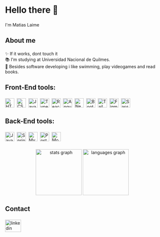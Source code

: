 <h1 align="left">Hello there 👋</h1>

###

<p align="left">I'm Matias Laime</p>

###

<h2 align="left">About me</h2>

###

<p align="left">✨ If it works, dont touch it<br>📚 I'm studying at Universidad Nacional de Quilmes. <br>🎲 Besides software developing i like swimming, play videogames and read books.</p>

###

<h2 align="left">Front-End tools:</h2>

###

<img src="https://cdn.jsdelivr.net/gh/devicons/devicon/icons/html5/html5-original.svg" height="30" alt="HTML5" /> 
<img src="https://cdn.jsdelivr.net/gh/devicons/devicon/icons/css3/css3-original.svg" height="30" alt="CSS3" /> 
<img src="https://cdn.jsdelivr.net/gh/devicons/devicon/icons/javascript/javascript-original.svg" height="30" alt="JavaScript" /> 
<img src="https://cdn.jsdelivr.net/gh/devicons/devicon/icons/typescript/typescript-original.svg" height="30" alt="TypeScript" /> 
<img src="https://cdn.jsdelivr.net/gh/devicons/devicon/icons/react/react-original.svg" height="30" alt="React" /> 
<img src="https://cdn.jsdelivr.net/gh/devicons/devicon/icons/angularjs/angularjs-original.svg" height="30" alt="AngularJS" /> 
<img src="https://cdn.jsdelivr.net/gh/devicons/devicon/icons/nextjs/nextjs-original.svg" height="30" alt="Next.js" /> 
<img src="https://cdn.jsdelivr.net/gh/devicons/devicon/icons/bootstrap/bootstrap-original.svg" height="30" alt="Bootstrap" /> 
<img src="https://cdn.jsdelivr.net/gh/devicons/devicon/icons/tailwindcss/tailwindcss-original-wordmark.svg" height="30" alt="TailwindCSS" /> 
<img src="https://cdn.jsdelivr.net/gh/devicons/devicon/icons/figma/figma-original.svg" height="30" alt="Figma" /> 
<img src="https://cdn.jsdelivr.net/gh/devicons/devicon/icons/sass/sass-original.svg" height="30" alt="Sass" />

###

<h2 align="left">Back-End tools:</h2>

###

<img src="https://cdn.jsdelivr.net/gh/devicons/devicon/icons/java/java-original.svg" height="30" alt="Java" /> 
<img src="https://cdn.jsdelivr.net/gh/devicons/devicon/icons/spring/spring-original.svg" height="30" alt="Spring" /> 
<img src="https://cdn.jsdelivr.net/gh/devicons/devicon/icons/mysql/mysql-original.svg" height="30" alt="MySQL" /> 
<img src="https://cdn.jsdelivr.net/gh/devicons/devicon/icons/postgresql/postgresql-original.svg" height="30" alt="PostgreSQL" /> 
<img src="https://cdn.jsdelivr.net/gh/devicons/devicon/icons/mongodb/mongodb-original.svg" height="30" alt="MongoDB" />

###

<div align="center">
  <img src="https://github-readme-stats.vercel.app/api?username=matulai&hide_title=false&hide_rank=false&show_icons=true&include_all_commits=true&count_private=true&disable_animations=false&theme=dracula&locale=en&hide_border=false&order=1" height="150" alt="stats graph"  />
  <img src="https://github-readme-stats.vercel.app/api/top-langs?username=matulai&locale=en&hide_title=false&layout=compact&card_width=320&langs_count=5&theme=onedark&hide_border=false&order=2" height="150" alt="languages graph"  />
</div>

###

<h2 align="left">Contact</h2>

###

<div align="left">
  <a href="https://www.linkedin.com/in/matias-laime-b9b334195/" target="_blank">
    <img src="https://raw.githubusercontent.com/maurodesouza/profile-readme-generator/master/src/assets/icons/social/linkedin/default.svg" width="52" height="40" alt="linkedin logo"  />
  </a>
</div>

###
